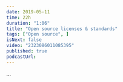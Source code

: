 ```yaml
---
date: 2019-05-11
time: 22h
duration: "1:06"
title: "Open source licenses & standards"
tags: ["Open source", ]
isNext: false
video: "2323086011085395"
published: true
podcastUrl:
---
```


...
